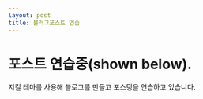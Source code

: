 ```yaml
---
layout: post
title: 블러그포스트 연습
---
```


# 포스트 연습중(shown below).

지킬 테마를 사용해 블로그를 만들고 포스팅을 연습하고 있습니다.
